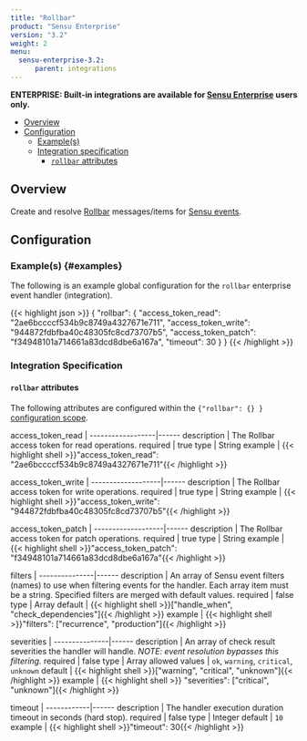 ```yaml
---
title: "Rollbar"
product: "Sensu Enterprise"
version: "3.2"
weight: 2
menu:
  sensu-enterprise-3.2:
      parent: integrations
---
```

**ENTERPRISE: Built-in integrations are available for [Sensu Enterprise][1]
users only.**

- [Overview](#overview)
- [Configuration](#configuration)
  - [Example(s)](#examples)
  - [Integration specification](#integration-specification)
    - [`rollbar` attributes](#rollbar-attributes)

## Overview

Create and resolve [Rollbar][2] messages/items for [Sensu events][3].

## Configuration

### Example(s) {#examples}

The following is an example global configuration for the `rollbar` enterprise
event handler (integration).

{{< highlight json >}}
{
  "rollbar": {
    "access_token_read": "2ae6bccccf534b9c8749a4327671e711",
    "access_token_write": "944872fdbfba40c48305fc8cd73707b5",
    "access_token_patch": "f34948101a714661a83dcd8dbe6a167a",
    "timeout": 30
  }
}
{{< /highlight >}}

### Integration Specification

#### `rollbar` attributes

The following attributes are configured within the `{"rollbar": {} }`
[configuration scope][4].

access_token_read | 
------------------|------
description       | The Rollbar access token for read operations.
required          | true
type              | String
example           | {{< highlight shell >}}"access_token_read": "2ae6bccccf534b9c8749a4327671e711"{{< /highlight >}}

access_token_write | 
-------------------|------
description        | The Rollbar access token for write operations.
required           | true
type               | String
example            | {{< highlight shell >}}"access_token_write": "944872fdbfba40c48305fc8cd73707b5"{{< /highlight >}}

access_token_patch | 
-------------------|------
description        | The Rollbar access token for patch operations.
required           | true
type               | String
example            | {{< highlight shell >}}"access_token_patch": "f34948101a714661a83dcd8dbe6a167a"{{< /highlight >}}

filters        | 
---------------|------
description    | An array of Sensu event filters (names) to use when filtering events for the handler. Each array item must be a string. Specified filters are merged with default values.
required       | false
type           | Array
default        | {{< highlight shell >}}["handle_when", "check_dependencies"]{{< /highlight >}}
example        | {{< highlight shell >}}"filters": ["recurrence", "production"]{{< /highlight >}}

severities     | 
---------------|------
description    | An array of check result severities the handler will handle. _NOTE: event resolution bypasses this filtering._
required       | false
type           | Array
allowed values | `ok`, `warning`, `critical`, `unknown`
default        | {{< highlight shell >}}["warning", "critical", "unknown"]{{< /highlight >}}
example        | {{< highlight shell >}} "severities": ["critical", "unknown"]{{< /highlight >}}

timeout     | 
------------|------
description | The handler execution duration timeout in seconds (hard stop).
required    | false
type        | Integer
default     | `10`
example     | {{< highlight shell >}}"timeout": 30{{< /highlight >}}

[?]:  #
[1]:  /sensu-enterprise
[2]:  https://rollbar.com/
[3]:  /sensu-core/1.2/reference/events
[4]:  /sensu-core/1.2/reference/configuration#configuration-scopes
